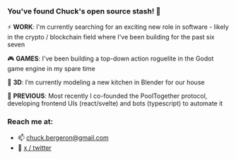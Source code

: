 ### You've found Chuck's open source stash! 👋

⚡ **WORK**: I'm currently searching for an exciting new role in software - likely in the crypto / blockchain field where I've been building for the past six seven

🎮 **GAMES**: I've been building a top-down action roguelite in the Godot game engine in my spare time

🎥 **3D**: I’m currently modeling a new kitchen in Blender for our house

🌊 **PREVIOUS**: Most recently I co-founded the PoolTogether protocol, developing frontend UIs (react/svelte) and bots (typescript) to automate it

### Reach me at:

- 📫 [chuck.bergeron@gmail.com](mailto:chuck.bergeron@gmail.com)
- 💬 [x / twitter](https://x.com/chuckbergeron)
